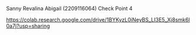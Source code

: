 Sanny Revalina Abigail (2209116064) Check Point 4

https://colab.research.google.com/drive/1BYKyzL0iNeyBS_LI3E5_Xj8smk6l0a7j?usp=sharing
